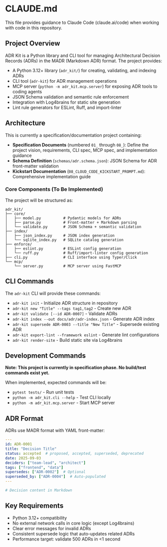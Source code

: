 # CLAUDE.md

This file provides guidance to Claude Code (claude.ai/code) when working with code in this repository.

## Project Overview

ADR Kit is a Python library and CLI tool for managing Architectural Decision Records (ADRs) in the MADR (Markdown ADR) format. The project provides:

- A Python 3.12+ library (`adr_kit/`) for creating, validating, and indexing ADRs
- CLI tool (`adr-kit`) for ADR management operations
- MCP server (`python -m adr_kit.mcp.server`) for exposing ADR tools to coding agents
- JSON Schema validation and semantic rule enforcement
- Integration with Log4brains for static site generation
- Lint rule generators for ESLint, Ruff, and import-linter

## Architecture

This is currently a specification/documentation project containing:

- **Specification Documents** (numbered `01_` through `08_`): Define the project vision, requirements, CLI spec, MCP spec, and implementation guidance
- **Schema Definition** (`schemas/adr.schema.json`): JSON Schema for ADR front-matter validation
- **Kickstart Documentation** (`08_CLOUD_CODE_KICKSTART_PROMPT.md`): Comprehensive implementation guide

### Core Components (To Be Implemented)

The project will be structured as:

```
adr_kit/
├── core/
│   ├── model.py          # Pydantic models for ADRs
│   ├── parse.py          # Front-matter + Markdown parsing
│   └── validate.py       # JSON Schema + semantic validation
├── index/
│   ├── json_index.py     # JSON index generation
│   └── sqlite_index.py   # SQLite catalog generation
├── enforce/
│   ├── eslint.py         # ESLint config generation
│   └── ruff.py           # Ruff/import-linter config generation
├── cli.py                # CLI interface using Typer/Click
└── mcp/
    └── server.py         # MCP server using FastMCP
```

## CLI Commands

The `adr-kit` CLI will provide these commands:

- `adr-kit init` - Initialize ADR structure in repository
- `adr-kit new "Title" --tags tag1,tag2` - Create new ADR
- `adr-kit validate [--id ADR-0007]` - Validate ADRs
- `adr-kit index --out docs/adr/adr-index.json` - Generate ADR index
- `adr-kit supersede ADR-0003 --title "New Title"` - Supersede existing ADR
- `adr-kit export-lint --framework eslint` - Generate lint configurations
- `adr-kit render-site` - Build static site via Log4brains

## Development Commands

**Note: This project is currently in specification phase. No build/test commands exist yet.**

When implemented, expected commands will be:
- `pytest tests/` - Run unit tests
- `python -m adr_kit.cli --help` - Test CLI locally
- `python -m adr_kit.mcp.server` - Start MCP server

## ADR Format

ADRs use MADR format with YAML front-matter:

```yaml
---
id: ADR-0001
title: "Decision Title"
status: accepted  # proposed, accepted, superseded, deprecated  
date: 2025-09-03
deciders: ["team-lead", "architect"]
tags: ["frontend", "data"]
supersedes: ["ADR-0002"]  # Optional
superseded_by: ["ADR-0004"]  # Auto-populated
---

# Decision content in Markdown
```

## Key Requirements

- Python 3.12+ compatibility
- No external network calls in core logic (except Log4brains)
- Clear error messages for invalid ADRs
- Consistent supersede logic that auto-updates related ADRs
- Performance target: validate 500 ADRs in <1 second